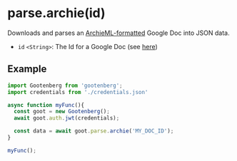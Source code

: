 # parse.archie(id)

Downloads and parses an [ArchieML-formatted](http://archieml.org) Google Doc into JSON data.

- `id` `<String>`: The Id for a Google Doc (see [here](../README.md#usage))

## Example
```javascript
import Gootenberg from 'gootenberg';
import credentials from './credentials.json'

async function myFunc(){
  const goot = new Gootenberg();
  await goot.auth.jwt(credentials);

  const data = await goot.parse.archie('MY_DOC_ID');
}

myFunc();
```
